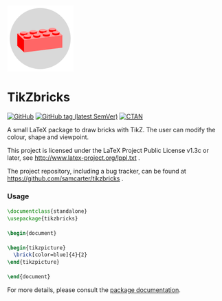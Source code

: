 ![](https://raw.githubusercontent.com/samcarter/tikzbricks/main/icon.png)

# TikZbricks

[![GitHub](https://img.shields.io/github/license/samcarter/tikzbricks.svg?color=blue)](http://www.latex-project.org/lppl.txt)
[![GitHub tag (latest SemVer)](https://img.shields.io/github/tag/samcarter/tikzbricks.svg?label=current%20version)](https://github.com/samcarter/tikzbricks/releases/latest)
[![CTAN](https://img.shields.io/ctan/v/tikzbricks.svg)](https://ctan.org/pkg/tikzbricks)

A small LaTeX package to draw bricks with TikZ. The user can modify the colour, shape and  viewpoint.

This project is licensed under the LaTeX Project Public License v1.3c or later, see http://www.latex-project.org/lppl.txt . 

The project repository, including a bug tracker, can be found at https://github.com/samcarter/tikzbricks .

### Usage

```latex
\documentclass{standalone}
\usepackage{tikzbricks}

\begin{document}

\begin{tikzpicture}
  \brick[color=blue]{4}{2}
\end{tikzpicture}

\end{document}
```

For more details, please consult the [package documentation](https://github.com/samcarter/tikzbricks/blob/main/documentation.pdf).
